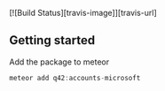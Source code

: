 
[![Build Status][travis-image]][travis-url]

## Getting started

Add the package to meteor
```javascript
meteor add q42:accounts-microsoft
```
